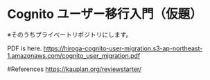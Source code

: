 # Cognito ユーザー移行入門（仮題）

※そのうちプライベートリポジトリにします。

PDF is here.
https://hiroga-cognito-user-migration.s3-ap-northeast-1.amazonaws.com/cognito_user_migration.pdf

#References
https://kauplan.org/reviewstarter/
